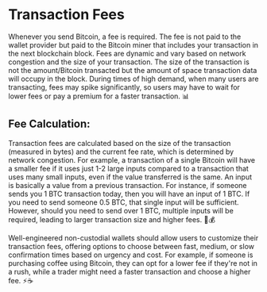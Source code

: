 # Transaction Fees 

Whenever you send Bitcoin, a fee is required. The fee is not paid to the wallet provider but paid to the Bitcoin miner that includes your transaction in the next blockchain block. Fees are dynamic and vary based on network congestion and the size of your transaction. The size of the transaction is not the amount/Bitcoin transacted but the amount of space transaction data will occupy in the block. During times of high demand, when many users are transacting, fees may spike significantly, so users may have to wait for lower fees or pay a premium for a faster transaction. 📊

## Fee Calculation:
Transaction fees are calculated based on the size of the transaction (measured in bytes) and the current fee rate, which is determined by network congestion. For example, a transaction of a single Bitcoin will have a smaller fee if it uses just 1-2 large inputs compared to a transaction that uses many small inputs, even if the value transferred is the same. An input is basically a value from a previous transaction. For instance, if someone sends you 1 BTC transaction today, then you will have an input of 1 BTC. If you need to send someone 0.5 BTC, that single input will be sufficient. However, should you need to send over 1 BTC, multiple inputs will be required, leading to larger transaction size and higher fees. 📏💰

Well-engineered non-custodial wallets should allow users to customize their transaction fees, offering options to choose between fast, medium, or slow confirmation times based on urgency and cost. For example, if someone is purchasing coffee using Bitcoin, they can opt for a lower fee if they're not in a rush, while a trader might need a faster transaction and choose a higher fee. ⚡☕️